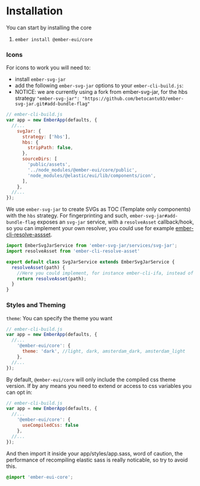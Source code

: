 # Installation

You can start by installing the core

1. `ember install @ember-eui/core`

### Icons

For icons to work you will need to:

- install `ember-svg-jar`
- add the following `ember-svg-jar` options to your `ember-cli-build.js`:
- NOTICE: we are currently using a fork from ember-svg-jar, for the hbs strategy
  `"ember-svg-jar": "https://github.com/betocantu93/ember-svg-jar.git#add-bundle-flag"`

```javascript
// ember-cli-build.js
var app = new EmberApp(defaults, {
  //...
    svgJar: {
      strategy: ['hbs'],
      hbs: {
        stripPath: false,
      },
      sourceDirs: [
        'public/assets',
        '../node_modules/@ember-eui/core/public',
        'node_modules/@elastic/eui/lib/components/icon',
      ],
    },
  //...
});

```

We use `ember-svg-jar` to create SVGs as TOC (Template only components) with the `hbs` strategy. For fingerprinting and such, `ember-svg-jar#add-bundle-flag` exposes an `svg-jar` service, with a `resolveAsset` callback/hook, so you can implement your own resolver, you could use for example [ember-cli-resolve-assset](https://github.com/buschtoens/ember-cli-resolve-asset).

```javascript
import EmberSvgJarService from 'ember-svg-jar/services/svg-jar';
import resolveAsset from 'ember-cli-resolve-asset'

export default class SvgJarService extends EmberSvgJarService {
  resolveAsset(path) {
    //Here you could implement, for instance ember-cli-ifa, instead of ember-cli-resolve-asset.
    return resolveAsset(path);
  }
}
```


### Styles and Theming

`theme`: You can specify the theme you want  

```javascript
// ember-cli-build.js
var app = new EmberApp(defaults, {
  //...
    '@ember-eui/core': {
      theme: 'dark', //light, dark, amsterdam_dark, amsterdam_light 
    },
  //...
});
```
By default, `@ember-eui/core` will only include the compiled css theme version. If by any means you need to extend or access to css variables you can opt in:

```javascript
// ember-cli-build.js
var app = new EmberApp(defaults, {
  //...
    '@ember-eui/core': {
      useCompiledCss: false
    },
  //...
});
```

And then import it inside your app/styles/app.sass, word of caution, the performance of recompiling elastic sass is really noticable, so try to avoid this.

```css
@import 'ember-eui-core';
```